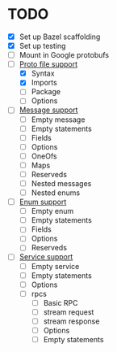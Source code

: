 # TODO

- [x] Set up Bazel scaffolding
- [x] Set up testing
- [ ] Mount in Google protobufs
- [ ] [Proto file support](https://developers.google.com/protocol-buffers/docs/reference/proto3-spec#proto_file)
  - [x] Syntax
  - [x] Imports
  - [ ] Package
  - [ ] Options
- [ ] [Message support](https://developers.google.com/protocol-buffers/docs/reference/proto3-spec#message_definition)
  - [ ] Empty message
  - [ ] Empty statements
  - [ ] Fields
  - [ ] Options
  - [ ] OneOfs
  - [ ] Maps
  - [ ] Reserveds
  - [ ] Nested messages
  - [ ] Nested enums
- [ ] [Enum support](https://developers.google.com/protocol-buffers/docs/reference/proto3-spec#enum_definition)
  - [ ] Empty enum
  - [ ] Empty statements
  - [ ] Fields
  - [ ] Options
  - [ ] Reserveds
- [ ] [Service support](https://developers.google.com/protocol-buffers/docs/reference/proto3-spec#service_definition)
  - [ ] Empty service
  - [ ] Empty statements
  - [ ] Options
  - [ ] rpcs
    - [ ] Basic RPC
    - [ ] stream request
    - [ ] stream response
    - [ ] Options
    - [ ] Empty statements
